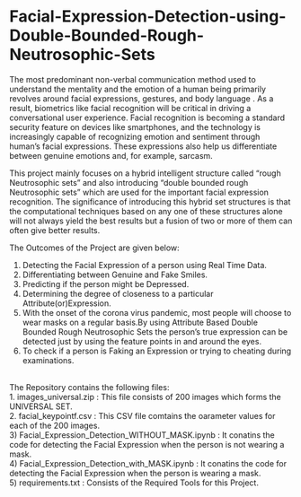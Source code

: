 # Facial-Expression-Detection-using-Double-Bounded-Rough-Neutrosophic-Sets
The most predominant non-verbal communication method used to understand the mentality and the emotion of a human being primarily revolves around facial expressions, gestures, and body language . As a result, biometrics like facial recognition will be critical in driving a conversational user experience. Facial recognition is becoming a standard security feature on devices like smartphones, and the technology is increasingly capable of recognizing emotion and sentiment through human’s facial expressions. These expressions also help us differentiate between genuine emotions and, for example, sarcasm. <br/>

This project mainly focuses on a hybrid intelligent structure called “rough Neutrosophic sets” and also introducing “double bounded rough Neutrosophic sets” which are used for the important facial expression recognition. The significance of introducing this hybrid set structures is that the computational techniques based on any one of these structures alone will not always yield the best results but a fusion of two or more of them can often give better results.<br/>

The Outcomes of the Project are given below:<br/>
1) Detecting the Facial Expression of a person using Real Time Data.<br/>
2) Differentiating between Genuine and Fake Smiles.<br/>
3) Predicting if the person might be Depressed.<br/>
4) Determining the degree of closeness to a particular Attribute(or)Expression.<br/>
5) With the onset of the corona virus pandemic, most people will choose to wear masks on a regular basis.By using Attribute Based Double Bounded Rough Neutrosophic Sets the person’s true expression can be detected just by using the feature points in and around the eyes.<br/>
6) To check if a person is Faking an Expression or trying to cheating during examinations.<br/> 
<br/>
The Repository contains the following files:<br/>
1. images_universal.zip : This file consists of 200 images which forms the UNIVERSAL SET.<br/>
2. facial_keypointf.csv : This CSV file comtains the oarameter values for each of the 200 images.<br/>
3) Facial_Expression_Detection_WITHOUT_MASK.ipynb : It conatins the code for detecting the Facial Expression when the person is not wearing a mask.<br/>
4) Facial_Expression_Detection_with_MASK.ipynb : It conatins the code for detecting the Facial Expression when the person is wearing a mask.<br/>
5) requirements.txt : Consists of the Required Tools for this Project.<br/>
